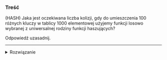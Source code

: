 ### Treść
(HASH)
Jaka jest oczekiwana liczba kolizji, gdy do umieszczenia 100 różnych kluczy w tablicy 1000
elementowej użyjemy funkcji losowo wybranej z uniwersalnej rodziny funkcji haszujących? 

Odpowiedź uzasadnij.

------
<details><summary>Rozwiązanie</summary>
<p>
    
Czyli n = 100, a m == 1000, używając notacji z wykładu.

![\binom{100}{2}&space;*&space;\frac{1}{1000}&space;=&space;4.9](https://latex.codecogs.com/gif.latex?\binom{100}{2}&space;*&space;\frac{1}{1000}&space;=&space;4.9)
